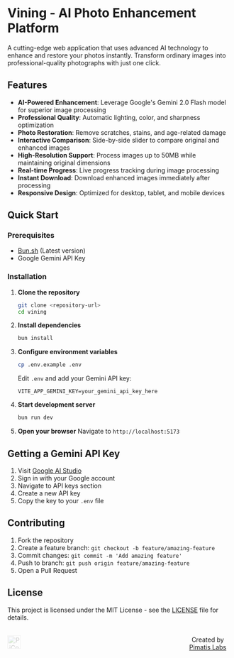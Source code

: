 # Vining - AI Photo Enhancement Platform

A cutting-edge web application that uses advanced AI technology to enhance and restore your photos instantly. Transform ordinary images into professional-quality photographs with just one click.

## Features

- **AI-Powered Enhancement**: Leverage Google's Gemini 2.0 Flash model for superior image processing
- **Professional Quality**: Automatic lighting, color, and sharpness optimization
- **Photo Restoration**: Remove scratches, stains, and age-related damage
- **Interactive Comparison**: Side-by-side slider to compare original and enhanced images
- **High-Resolution Support**: Process images up to 50MB while maintaining original dimensions
- **Real-time Progress**: Live progress tracking during image processing
- **Instant Download**: Download enhanced images immediately after processing
- **Responsive Design**: Optimized for desktop, tablet, and mobile devices

## Quick Start

### Prerequisites

- [Bun.sh](https://bun.sh/) (Latest version)
- Google Gemini API Key

### Installation

1. **Clone the repository**
   ```bash
   git clone <repository-url>
   cd vining
   ```

2. **Install dependencies**
   ```bash
   bun install
   ```

3. **Configure environment variables**
   ```bash
   cp .env.example .env
   ```

   Edit `.env` and add your Gemini API key:
   ```
   VITE_APP_GEMINI_KEY=your_gemini_api_key_here
   ```

4. **Start development server**
   ```bash
   bun run dev
   ```

5. **Open your browser**
   Navigate to `http://localhost:5173`

## Getting a Gemini API Key

1. Visit [Google AI Studio](https://aistudio.google.com/)
2. Sign in with your Google account
3. Navigate to API keys section
4. Create a new API key
5. Copy the key to your `.env` file

## Contributing

1. Fork the repository
2. Create a feature branch: `git checkout -b feature/amazing-feature`
3. Commit changes: `git commit -m 'Add amazing feature'`
4. Push to branch: `git push origin feature/amazing-feature`
5. Open a Pull Request

## License

This project is licensed under the MIT License - see the [LICENSE](LICENSE) file for details.

<div align="center" style="display: flex; align-items: center; justify-content: space-between;">
   <p style="margin-left: 25rem; margin-top: 1.2rem;">Created by <a href="https://github.com/pimatis">Pimatis Labs</a></p>
   <img src="https://www.upload.ee/image/17796243/logo.png" alt="PiContent Logo" width="30" style="opacity: 0.2; position: absolute;">
</div>
